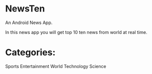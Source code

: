 # NewsTen
An Android News App.

In this news app you will get top 10 ten news from world at real time.

# Categories:
Sports
Entertainment
World
Technology
Science
